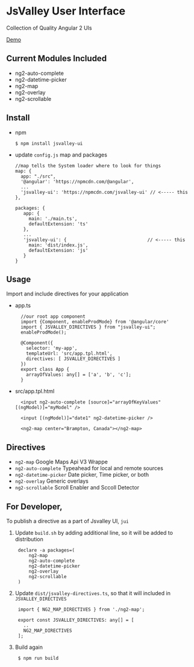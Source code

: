 # JsValley User Interface

Collection of Quality Angular 2 UIs

[Demo](https://jsvalley.github.io/jsvalley-ui)


## Current Modules Included
  * ng2-auto-complete
  * ng2-datetime-picker
  * ng2-map
  * ng2-overlay
  * ng2-scrollable

## Install 

   * npm
   
         $ npm install jsvalley-ui
   
   * update `config.js` map and packages
   
         //map tells the System loader where to look for things
         map: {
           app: "./src",
           '@angular': 'https://npmcdn.com/@angular',
           ...
           'jsvalley-ui': 'https://npmcdn.com/jsvalley-ui' // <----- this
         },
    
         packages: {
            app: {
              main: './main.ts',
              defaultExtension: 'ts'
            },
            ...
            'jsvalley-ui': {                              // <----- this
              main: 'dist/index.js',
              defaultExtension: 'js'
            }
         }

## Usage

Import and include directives for your application

* app.ts

        //our root app component
        import {Component, enableProdMode} from '@angular/core'
        import { JSVALLEY_DIRECTIVES } from "jsvalley-ui";
        enableProdMode();

        @Component({
          selector: 'my-app',
          templateUrl: 'src/app.tpl.html',
          directives: [ JSVALLEY_DIRECTIVES ]
        })
        export class App {
          arrayOfValues: any[] = ['a', 'b', 'c'];
        }

* src/app.tpl.html

        <input ng2-auto-complete [source]="arrayOfKeyValues" [(ngModel)]="myModel" />
        
        <input [(ngModel)]="date1" ng2-datetime-picker /> 
        
        <ng2-map center="Brampton, Canada"></ng2-map>

## Directives
 * `ng2-map` Google Maps Api V3 Wrappe
 * `ng2-auto-complete` Typeahead for local and remote sources
 * `ng2-datetime-picker` Date picker, Time picker, or both
 * `ng2-overlay`  Generic overlays
 * `ng2-scrollable` Scroll Enabler and Sccoll Detector

## For Developer,

To publish a directive as a part of Jsvalley UI, `jui`

1. Update `build.sh` by adding additional line, so it will be added to distribution

        declare -a packages=(
            ng2-map
            ng2-auto-complete
            ng2-datetime-picker
            ng2-overlay
            ng2-scrollable
        )

2. Update `dist/jsvalley-directives.ts`, so that it will included in `JSVALLEY_DIRECTIVES`

        import { NG2_MAP_DIRECTIVES } from './ng2-map';

        export const JSVALLEY_DIRECTIVES: any[] = [
          ..
          NG2_MAP_DIRECTIVES
        ];

3. Build again
        
        $ npm run build

